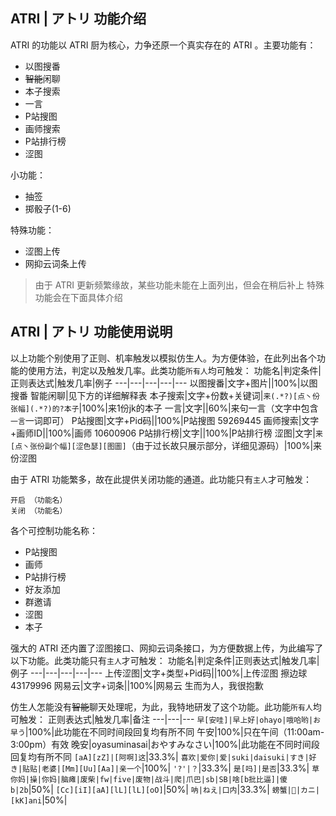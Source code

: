 ## ATRI | アトリ 功能介绍
ATRI 的功能以 ATRI 厨为核心，力争还原一个真实存在的 ATRI 。主要功能有：
- 以图搜番
- ~~智能~~闲聊
- 本子搜索
- 一言
- P站搜图
- 画师搜索
- P站排行榜
- 涩图

小功能：
- 抽签
- 掷骰子(1-6)

特殊功能：
- 涩图上传
- 网抑云词条上传

> 由于 ATRI 更新频繁缘故，某些功能未能在上面列出，但会在稍后补上
> 特殊功能会在下面具体介绍

## ATRI | アトリ 功能使用说明

以上功能个别使用了正则、机率触发以模拟仿生人。为方便体验，在此列出各个功能的使用方法，判定以及触发几率。此类功能`所有人`均可触发：
功能名|判定条件|正则表达式|触发几率|例子
---|---|---|---|---
以图搜番|文字+图片||100%|以图搜番
智能闲聊|见下方的详细解释表
本子搜索|文字+份数+关键词|`来(.*?)[点丶份张幅](.*?)的?本子`|100%|来1份jk的本子
一言|文字||60%|来句一言（文字中包含`一言`一词即可）
P站搜图|文字+Pid码||100%|P站搜图 59269445
画师搜索|文字+画师ID||100%|画师 10600906
P站排行榜|文字||100%|P站排行榜
涩图|文字|`来[点丶张份副个幅][涩色瑟][图圖]`（由于过长故只展示部分，详细见源码）|100%|来份涩图

由于 ATRI 功能繁多，故在此提供关闭功能的通道。此功能只有`主人`才可触发：
```
开启 （功能名）
关闭 （功能名）
```
各个可控制功能名称：
- P站搜图
- 画师
- P站排行榜
- 好友添加
- 群邀请
- 涩图
- 本子

强大的 ATRI 还内置了涩图接口、网抑云词条接口，为方便数据上传，为此编写了以下功能。此类功能只有`主人`才可触发：
功能名|判定条件|正则表达式|触发几率|例子
---|---|---|---|---
上传涩图|文字+类型+Pid码||100%|上传涩图 擦边球 43179996
网易云|文字+词条||100%|网易云 生而为人，我很抱歉

仿生人怎能没有~~智能~~聊天处理呢，为此，我特地研发了这个功能。此功能`所有人`均可触发：
正则表达式|触发几率|备注
---|---|---
`早[安哇]|早上好|ohayo|哦哈哟|お早う`|100%|此功能在不同时间段回复均有所不同
午安|100%|只在午间（11:00am-3:00pm）有效
晚安|oyasuminasai|おやすみなさい|100%|此功能在不同时间段回复均有所不同
`[aA][zZ]|[阿啊]这`|33.3%|
`喜欢|爱你|爱|suki|daisuki|すき|好き|贴贴|老婆|[Mm][Uu][Aa]|亲一个`|100%|
`'?'|？`|33.3%|
`是[吗]|是否`|33.3%|
`草你妈|操|你妈|脑瘫|废柴|fw|five|废物|战斗|爬|爪巴|sb|SB|啥[b批比逼]|傻b|2b`|50%|
`[Cc][iI][aA][lL][lL][oO]`|50%|
`呐|ねえ|口内`|33.3%|
`螃蟹|🦀|カニ|[kK]ani`|50%|
